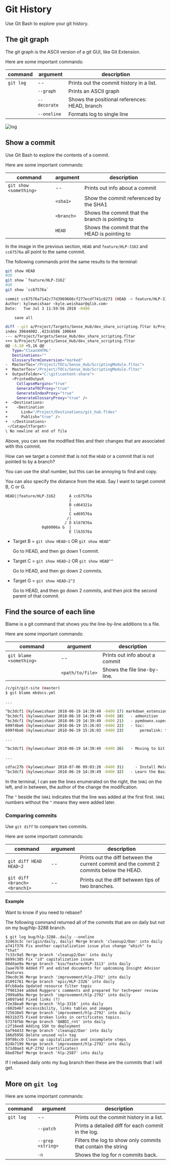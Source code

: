# Git History

Use Git Bash to explore your git history.

## The git graph

The git graph is the ASCII version of a git GUI, like Git Extension.

Here are some important commands:

|command|argument|description|
|---    |---        |---|
|`git log`|--|Prints out the commit history in a list.|
||`--graph`|Prints an ASCII graph|
||`--decorate`|Shows the positional references: HEAD, branch|
||`--oneline`|Formats log to single line|

![log](assets/images/gitlog.png)

## Show a commit

Use Git Bash to explore the contents of a commit.

Here are some important commands:

|command|argument|description|
|---    |---        |---|
|`git show <something>`|--|Prints out info about a commit|
||`<sha1>`|Show the commit referenced by the SHA1|
||`<branch>`|Shows the commit that the branch is pointing to|
||`HEAD`|Shows the commit that the HEAD is pointing to|

In the image in the previous section, `HEAD` and `feature/HLP-3162` and `cc67576a` all point to the same commit.

The following commands print the same results to the terminal:

```bash
git show HEAD
#OR
git show `feature/HLP-3162`
#OR
git show `cc67576a`

commit cc67576a7142c77d3969666cf277ecdf741c8273 (HEAD -> feature/HLP-3162)
Author: kyleweishaar <kyle.weishaar@qlik.com>
Date:   Tue Jul 3 11:59:56 2018 -0400

    save all

diff --git a/Project/Targets/Sense_Hub/dev_share_scripting.fltar b/Project/Targets/Sense_Hub/dev_share_scripting.fltar
index 39644002..423cb586 100644
--- a/Project/Targets/Sense_Hub/dev_share_scripting.fltar
+++ b/Project/Targets/Sense_Hub/dev_share_scripting.fltar
@@ -5,10 +5,16 @@
   Type="CleanXHTML"
   Destinations=""
   GlossaryTermConversion="marked"
-  MasterToc="/Project/TOCs/Sense_Hub/ScriptingModule.fltoc">
+  MasterToc="/Project/TOCs/Sense_Hub/ScriptingModule.fltoc"
+  OutputFolder="C:\git\content-share">
   <PrintedOutput
     CollapseMargins="true"
     GenerateTOCProxy="true"
     GenerateIndexProxy="true"
     GenerateGlossaryProxy="true" />
+  <Destinations>
+    <Destination
+      Link="/Project/Destinations/git_hub.fldes"
+      Publish="true" />
+  </Destinations>
 </CatapultTarget>
\ No newline at end of file
```

Above, you can see the modified files and their changes that are associated with this commit.

How can we target a commit that is not the `HEAD` or a commit that is not pointed to by a branch?

You can use the sha1 number, but this can be annoying to find and copy.

You can also specify the distance from the `HEAD`. Say I want to target commit B, C or G.

```ASCII
HEAD||feature/HLP-3162      A cc67576a
                            |
                            B cd64321a
                            |
                            C ed69576a
                           /|
                          / D kl67876a
                0q60006a G  |
                            E ll63576a
```

* Target B = `git show HEAD~1` OR `git show HEAD^`

    Go to HEAD, and then go down 1 commit.

* Target C = `git show HEAD~2` OR `git show HEAD^^`

    Go to HEAD, and then go down 2 commits.

* Target G = `git show HEAD~2^2`

    Go to HEAD, and then go down 2 commits, and then pick the second parent of that commit.

## Find the source of each line

Blame is a git command that shows you the line-by-line additions to a file.

Here are some important commands:

|command|argument|description|
|---    |---        |---|
|`git blame <something>`|--|Prints out info about a commit|
||`<path/to/file>`|Shows the file line-by-line.|

```bash
/c/git/git-site (master)
$ git blame mkdocs.yml

...

^bc3dcf1 (kyleweishaar 2018-06-19 14:39:49 -0400 17) markdown_extensions:
^bc3dcf1 (kyleweishaar 2018-06-19 14:39:49 -0400 18)   - admonition
^bc3dcf1 (kyleweishaar 2018-06-19 14:39:49 -0400 21)   - pymdownx.superfences
699f4be6 (kyleweishaar 2018-06-19 15:26:03 -0400 22)   - toc:
699f4be6 (kyleweishaar 2018-06-19 15:26:03 -0400 23)       permalink: true

...

^bc3dcf1 (kyleweishaar 2018-06-19 14:39:49 -0400 26)   - Moving to Git: index.md

...

cdfac27b (kyleweishaar 2018-07-06 09:03:20 -0400 31)     - Install Meld: meld.md
^bc3dcf1 (kyleweishaar 2018-06-19 14:39:49 -0400 32)   - Learn the Basics:

```

In the terminal, I can see the lines enumerated on the right, the `SHA1` on the left, and in between, the author of the change the modification.

The `^` beside the `SHA1` indicates that the line was added at the first first. `SHA1` numbers without the `^` means they were added later.

### Comparing commits

Use `git diff` to compare two commits.

Here are some important commands:

|command|argument|description|
|---    |---        |---|
|`git diff HEAD HEAD~2`|--|Prints out the diff between the current commit and the commit 2 commits below the HEAD.|
|`git diff <branch> <branch1>`|--|Prints out the diff between tips of two branches.|

#### Example

Want to know if you need to rebase?

The following command returned all of the commits that are on daily but not on my bug/hlp-3288 branch.

```/c/git/help-documentation (bug/hlp-3288)
$ git log bug/hlp-3288..daily --oneline
32463c3c (origin/daily, daily) Merge branch 'cleanup2/Dan' into daily
a741f376 Fix another capitalization issue plus change "which" to "that"
7c33c9a5 Merge branch 'cleanup2/Dan' into daily
8699c385 Fix "id" capitalization issues
08ddae9a Merge branch 'kio/feature/HLP-3113' into daily
2aae7670 Added FT and edited documents for updcoming Insight Advisor features
39ec0c36 Merge branch 'improvement/hlp-2792' into daily
d1091761 Merge branch 'epic/HLP-2326' into daily
8fcb8ada Updated resource filter topic
7f901344 added Ruggero's comments and prepared for tech+peer review
2999a89a Merge branch 'improvement/hlp-2792' into daily
14897a4d Fixed links (?)
f2e38ea0 Merge branch 'hlp-3316' into daily
c602b467 accessibility, links tables and images
725638e5 Merge branch 'improvement/hlp-2792' into daily
0631b375 Fixed broken links in certificates topics.
57378fbb Merge branch 'QABDI_rnt' into daily
c2f16ee8 Adding SSH to deployment
baf94433 Merge branch 'cleanup2/Dan' into daily
166d5956 Delete unused <ul> tag
59f86cc0 Clean up capitalization and incomplete steps
824b7199 Merge branch 'improvement/hlp-2792' into daily
571d0ae3 HLP-2792 (certificates)
6be876ef Merge branch 'hlp-2587' into daily
```

If I rebased daily onto my bug branch then these are the commits that I will get.

## More on `git log`

Here are some important commands:

|command|argument|description|
|---    |---        |---|
|`git log`|--|Prints out the commit history in a list.|
||`--patch`|Prints a detailed diff for each commit in the log.|
||`--grep <string>`|Filters the log to show only commits that contain the string|
||`-n`|Shows the log for _n_ commits back.|
